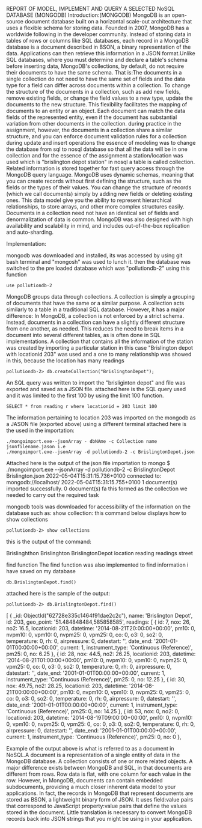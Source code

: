 REPORT OF MODEL, IMPLEMENT AND QUERY A SELECTED NoSQL DATABASE (MONGODB)
Introduction:(MONGODB)
MongoDB is an open-source document database built on a horizontal scale-out architecture that uses a flexible schema for storing data. 
Founded in 2007, MongoDB has a worldwide following in the developer community.
Instead of storing data in tables of rows or columns like SQL databases, each record in a MongoDB database is a document described in BSON,
a binary representation of the data. Applications can then retrieve this information in a JSON format.Unlike SQL databases, where you must determine and declare a table's schema before inserting data,
MongoDB's collections, by default, do not require their documents to have the same schema. That is:The documents in a single collection do not need to have the same set of fields and the data type for a field can differ across documents within a collection.
To change the structure of the documents in a collection, such as add new fields, remove existing fields, or change the field values to a new type, update the documents to the new structure.
This flexibility facilitates the mapping of documents to an entity or an object. Each document can match the data fields of the represented entity, even if the document has substantial variation from other documents in the collection.
during practice in the assignment, however, the documents in a collection share a similar structure, and you can enforce document validation rules for a collection during update and insert operations
the essence of modeling was to change the database from sql to nosql database so that all the data will be in one collection and for the essence of the assignment a station/location was used which is "brislington depot station"
in nosql a table is called collection. Related information is stored together for fast query access through the MongoDB query language. 
MongoDB uses dynamic schemas, meaning that you can create records without first defining the structure, 
such as the fields or the types of their values. 
You can change the structure of records (which we call documents) simply by adding new fields or deleting existing ones. 
This data model give you the ability to represent hierarchical relationships, to store arrays, and other more complex structures easily. 
Documents in a collection need not have an identical set of fields and denormalization of data is common. 
MongoDB was also designed with high availability and scalability in mind, and includes out-of-the-box replication and auto-sharding.

Implementation:

mongodb was downloaded and installed, its was accessed by using git bash terminal and "mongosh" was used to lunch it. then the database was switched to the pre loaded database which was "pollutiondb-2" using this function
``````
use pollutiondb-2
``````
MongoDB groups data through collections. A collection is simply a grouping of documents that have the same or a similar purpose. A collection acts similarly to a table in a traditional SQL database. However, it has a major difference: In MongoDB, a collection is 
not enforced by a strict schema. Instead, documents in a collection can have a slightly different structure from one another, as needed. This reduces the need to break items in a document into several different tables, as is often done in SQL implementations. 
A collection that contains all the information of the station was created by importing a particular station in this case "Brislington depot with locationid 203" was used and a one to many relationship was showed in this, because the location has many readings
``````
pollutiondb-2> db.createCollection("BrislingtonDepot");
``````

An  SQL query was written to import the "brisliginton depot" and file was exported and saved as a JSON file. attached here is the SQL query used and it was limited to the first 100 by using the limit 100 function.
````
SELECT * from reading r where locationid = 203 limit 100
`````

The information pertaining to location 203 was imported on the mongodb as a JASON file (exported above) using a different terminal attached here is the used in the importation:
``````
./mongoimport.exe--jsonArray - dbNAme -c Collection name jsonfilename.jason i.e
./mongoimport.exe--jsonArray -d pollutiondb-2 -c BrislingtonDepot.json
``````
Attached here is the output of the json file importation to mongo
$ ./mongoimport.exe --jsonArray -d pollutiondb-2 -c BrislingtonDepot Brislington.json
2022-05-04T15:31:15.736+0100    connected to: mongodb://localhost/
2022-05-04T15:31:15.755+0100    1 document(s) imported successfully. 0 document(s) fa
this formed as the collection we needed to carry out the required task

mongodb tools was downloaded for accessibility of the information on the database such as:
show collection: this command below displays how to show collections
``````
pollutiondb-2> show collections
``````
this is the output of the command:

Brislinghthon
Brislinghton
BrislingtonDepot
location
reading
readings
street

find function
The find function was also implemented to find information i have saved on my database
``````
db.BrislingtonDepot.find() 
``````

attached here is the sample of the output:
``````
pollutiondb-2> db.BrislingtonDepot.find()
``````
[
  {
    _id: ObjectId("62728e335c1464f91dae2c2c"),
    name: 'Brislington Depot',
    id: 203,
    geo_point: '51.484848484,585858585',
    readings: [
      {
        id: 7,
        nox: 26,
        no2: 16.5,
        locationid: 203,
        datetime: '2014-08-21T20:00:00+00:00',
        pm10: 0,
        nvpm10: 0,
        vpm10: 0,
        nvpm25: 0,
        vpm25: 0,
        co: 0,
        o3: 0,
        so2: 0,
        temperature: 0,
        rh: 0,
        airpressure: 0,
        datestart: '',
        date_end: '2001-01-01T00:00:00+00:00',
        current: 1,
        instrument_type: 'Continuous (Reference)',
        pm25: 0,
        no: 6.25
      },
      {
        id: 28,
        nox: 44.5,
        no2: 26.25,
        locationid: 203,
        datetime: '2014-08-21T01:00:00+00:00',
        pm10: 0,
        nvpm10: 0,
        vpm10: 0,
        nvpm25: 0,
        vpm25: 0,
        co: 0,
        o3: 0,
        so2: 0,
        temperature: 0,
        rh: 0,
        airpressure: 0,
        datestart: '',
        date_end: '2001-01-01T00:00:00+00:00',
        current: 1,
        instrument_type: 'Continuous (Reference)',
        pm25: 0,
        no: 12.25
      },
      {
        id: 30,
        nox: 49.75,
        no2: 28.25,
        locationid: 203,
        datetime: '2014-08-21T00:00:00+00:00',
        pm10: 0,
        nvpm10: 0,
        vpm10: 0,
        nvpm25: 0,
        vpm25: 0,
        co: 0,
        o3: 0,
        so2: 0,
        temperature: 0,
        rh: 0,
        airpressure: 0,
        datestart: '',
        date_end: '2001-01-01T00:00:00+00:00',
        current: 1,
        instrument_type: 'Continuous (Reference)',
        pm25: 0,
        no: 14.25
      },
      {
        id: 53,
        nox: 0,
        no2: 0,
        locationid: 203,
        datetime: '2014-08-19T09:00:00+00:00',
        pm10: 0,
        nvpm10: 0,
        vpm10: 0,
        nvpm25: 0,
        vpm25: 0,
        co: 0,
        o3: 0,
        so2: 0,
        temperature: 0,
        rh: 0,
        airpressure: 0,
        datestart: '',
        date_end: '2001-01-01T00:00:00+00:00',
        current: 1,
        instrument_type: 'Continuous (Reference)',
        pm25: 0,
        no: 0
      },

Example of the output above is what is referred to as a document in NoSQL.A document is a representation of a single entity of data in the MongoDB database. A collection consists of one or more related objects. A major difference exists between MongoDB and SQL, in that documents are different from rows. Row data is flat, 
with one column for each value in the row. However, in MongoDB, documents can contain embedded subdocuments, providing a much closer inherent data model to your applications. In fact, the records in MongoDB that represent documents are stored as BSON, a lightweight binary form of JSON. It uses field:value pairs that correspond to JavaScript property:value pairs that define the values stored in the document. 
Little translation is necessary to convert MongoDB records back into JSON strings that you might be using in your application.
